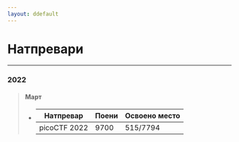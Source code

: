 ```yaml
---
layout: ddefault
---
```


# Натпревари
* * *

### 2022
> #### Март
> - | Натпревар    | Поени | Освоено место |
>   | -------------| ------| ------------- |
>   | picoCTF 2022 | 9700  | 515/7794      |
